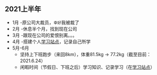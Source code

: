 ## 2021上半年

- 1月 -原公司大裁员，`幸好`我被裁了
- 2月 -休息半个月，找到现在公司
- 3月 -跟现在公司的爱恨别离。。。
- 4月 -搭建个人[学习站点](https:qiyoe.cn)，记录自己所学
- 5月-6月
   - 坚持上下班跑步（来回8km），体重81.5kg -> 77.2kg（截至目前：2021.6.24）
   - 闲暇时间（节假日、下班之后）学习知识、记录学习（在[学习站点](https:qiyoe.cn)）
